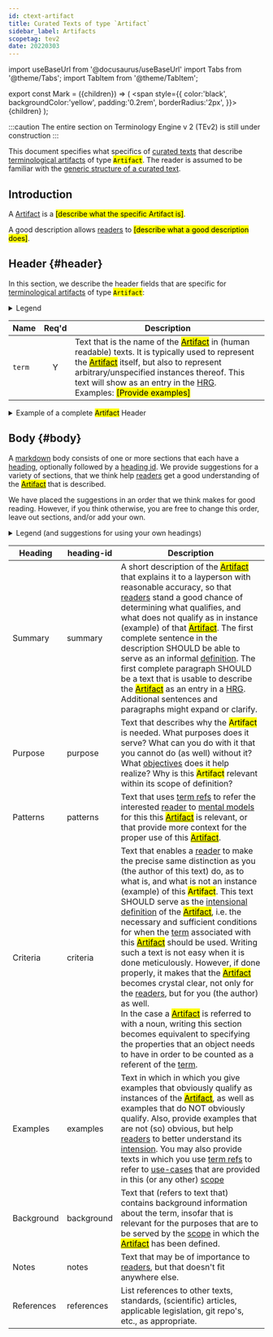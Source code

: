```yaml
---
id: ctext-artifact
title: Curated Texts of type `Artifact`
sidebar_label: Artifacts
scopetag: tev2
date: 20220303
---
```


import useBaseUrl from '@docusaurus/useBaseUrl'
import Tabs from '@theme/Tabs';
import TabItem from '@theme/TabItem';

<!-- Use 'Mark' as an HTML tag, e.g. <Mark>text to mark</Mark?-->
export const Mark = ({children}) => (
  <span style={{ color:'black', backgroundColor:'yellow', padding:'0.2rem', borderRadius:'2px', }}>
    {children}
  </span> );

:::caution
The entire section on Terminology Engine v 2 (TEv2) is still under construction
:::

This document specifies what specifics of [curated texts](@) that describe [terminological artifacts](@) of type <Mark>`Artifact`</Mark>. The reader is assumed to be familiar with the [generic structure of a curated text](ctext).

## Introduction

A [Artifact](@) is a <Mark>[describe what the specific Artifact is]</Mark>.

A good description allows [readers](@) to <Mark>[describe what a good description does]</Mark>.

## Header {#header}

 In this section, we describe the header fields that are specific for [terminological artifacts](@) of type <Mark>`Artifact`</Mark>:

<details>
  <summary>Legend</summary>

1. **`Name`** contains the field name;
2. **`Req'd`** specifies whether (`Y`) or not (`n`) the field is required to be present as a header field.
4. **`Description`** specifies the meaning of the field, and other things you may need to know, e.g. why it is needed, a required syntax, etc.

</details>

| Name | Req'd | Description |
| ---- | :---: | ----------- |
| `term`         | Y | Text that is the name of the [<Mark>Artifact</Mark>](@) in (human readable) texts. It is typically used to represent the [<Mark>Artifact</Mark>](@) itself, but also to represent arbitrary/unspecified instances thereof. This text will show as an entry in the [HRG](@).<br/>Examples: <Mark>[Provide examples]</Mark> |

<details>
  <summary>Example of a complete <Mark>Artifact</Mark> Header</summary>

:::info Editor's note
content for the YAML header needed here below
:::

~~~ yaml
---
#
# Heading entries that serve multiple purposes (i.e. both TEv2 and e.g. Docusaurus):
#
id: <Mark>Artifact</Mark>-example

---
~~~

</details>

## Body {#body}

A [markdown](https://www.markdownguide.org/basic-syntax/) body consists of one or more sections that each have a [heading](https://www.markdownguide.org/basic-syntax/#headings), optionally followed by a [heading id](https://www.markdownguide.org/extended-syntax/#heading-ids). We provide suggestions for a variety of sections, that we think help [readers](@) get a good understanding of the [<Mark>Artifact</Mark>](@) that is described.

We have placed the suggestions in an order that we think makes for good reading. However, if you think otherwise, you are free to change this order, leave out sections, and/or add your own.

<details>
  <summary>Legend (and suggestions for using your own headings)</summary>

The body is expected to consist of sections of text, for which we provide suggestions for the [section headings](https://www.markdownguide.org/basic-syntax/#headings). A section consists of a header and further text, as follows:

~~~ markdown
## <Heading> {#<heading-id>}

further text goes here.
~~~

The `heading-id` is important, as authors can use it in a [term ref](@) to refer to this particular section. Therefore, you SHOULD stick to the suggestions for the `heading-id` if you write such a section.

The table that contains the suggestions has the following columns:

1. **Heading** shows a name we suggest for a particular section. If you use this suggestion, you do not need to also provide the `Heading ID` (because it is automatically arranged for).
2. **heading-id** specifies the text to be used as a [heading id](https://www.markdownguide.org/extended-syntax/#heading-id) in the case that the author of the section decides to use a different heading as the one that is suggested.
3. **Description** describes the kinds of content you may want to put in the section, and what [readers](@) expect that they would know, or could do after having read the text.

</details>

| Heading    | heading-id | Description |
| ---------- | ---------- | ----------- |
| Summary    | summary    | A short description of the [<Mark>Artifact</Mark>](@) that explains it to a layperson with reasonable accuracy, so that [readers](@) stand a good chance of determining what qualifies, and what does not qualify as in instance (example) of that [<Mark>Artifact</Mark>](@). The first complete sentence in the description SHOULD be able to serve as an informal [definition](@). The first complete paragraph SHOULD be a text that is usable to describe the [<Mark>Artifact</Mark>](@) as an entry in a [HRG](@). Additional sentences and paragraphs might expand or clarify. |
| Purpose    | purpose    | Text that describes why the <Mark>Artifact</Mark> is needed. What purposes does it serve? What can you do with it that you cannot do (as well) without it? What [objectives](@essif-lab) does it help realize? Why is this <Mark>Artifact</Mark> relevant within its scope of definition? |
| Patterns   | patterns   | Text that uses [term refs](@) to refer the interested [reader](@) to [mental models](@) for this this [<Mark>Artifact</Mark>](@) is relevant, or that provide more context for the proper use of this [<Mark>Artifact</Mark>](@). |
| Criteria   | criteria   | Text that enables a [reader](@) to make the precise same distinction as you (the author of this text) do, as to what is, and what is not an instance (example) of this <Mark>Artifact</Mark>. This text SHOULD serve as the [intensional definition](https://en.wikipedia.org/wiki/Extensional_and_intensional_definitions) of the [<Mark>Artifact</Mark>](@), i.e. the necessary and sufficient conditions for when the [term](@) associated with this [<Mark>Artifact</Mark>](@) should be used. Writing such a text is not easy when it is done meticulously. However, if done properly, it makes that the [<Mark>Artifact</Mark>](@) becomes crystal clear, not only for the [readers](@), but for you (the author) as well.<br/> In the case a [<Mark>Artifact</Mark>](@) is referred to with a noun, writing this section becomes equivalent to specifying the properties that an object needs to have in order to be counted as a referent of the [term](@). |
| Examples   | examples   | Text in which in which you give examples that obviously qualify as instances of the [<Mark>Artifact</Mark>](@), as well as examples that do NOT obviously qualify. Also, provide examples that are not (so) obvious, but help [readers](@) to better understand its [intension](https://en.wikipedia.org/wiki/Extensional_and_intensional_definitions). You may also provide texts in which you use [term refs](@) to refer to [use-cases](@) that are provided in this (or any other) [scope](@) |
| Background | background | Text that (refers to text that) contains background information about the term, insofar that is relevant for the purposes that are to be served by the [scope](@) in which the [<Mark>Artifact</Mark>](@) has been defined. |
| Notes      | notes      | Text that may be of importance to [readers](@), but that doesn't fit anywhere else. |
| References | references | List references to other texts, standards, (scientific) articles, applicable legislation, git repo's, etc., as appropriate. |
